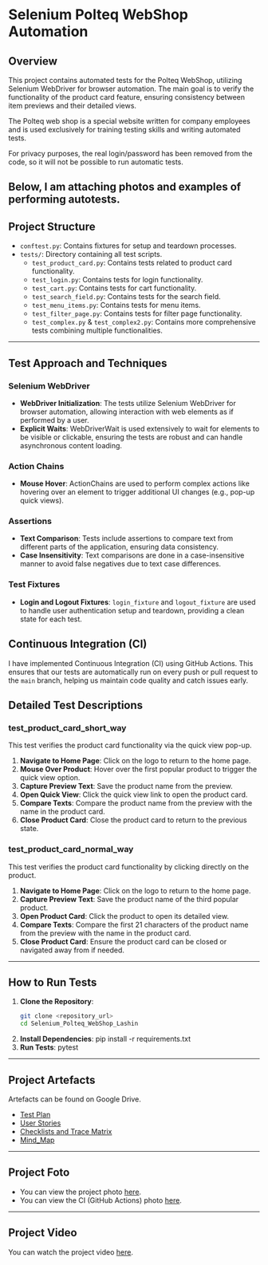 # Selenium Polteq WebShop Automation

## Overview
This project contains automated tests for the Polteq WebShop, utilizing Selenium WebDriver for browser automation. The main goal is to verify the functionality of the product card feature, ensuring consistency between item previews and their detailed views.

The Polteq web shop is a special website written for company employees and is used exclusively for training testing skills and writing automated tests. 

For privacy purposes, the real login/password has been removed from the code, so it will not be possible to run automatic tests.

Below, I am attaching photos and examples of performing autotests.
---
## Project Structure

- `conftest.py`: Contains fixtures for setup and teardown processes.
- `tests/`: Directory containing all test scripts.
  - `test_product_card.py`: Contains tests related to product card functionality.
  - `test_login.py`: Contains tests for login functionality.
  - `test_cart.py`: Contains tests for cart functionality.
  - `test_search_field.py`: Contains tests for the search field.
  - `test_menu_items.py`: Contains tests for menu items.
  - `test_filter_page.py`: Contains tests for filter page functionality.
  - `test_complex.py` & `test_complex2.py`: Contains more comprehensive tests combining multiple functionalities.
---
## Test Approach and Techniques

### Selenium WebDriver

- **WebDriver Initialization**: The tests utilize Selenium WebDriver for browser automation, allowing interaction with web elements as if performed by a user.
- **Explicit Waits**: WebDriverWait is used extensively to wait for elements to be visible or clickable, ensuring the tests are robust and can handle asynchronous content loading.

### Action Chains

- **Mouse Hover**: ActionChains are used to perform complex actions like hovering over an element to trigger additional UI changes (e.g., pop-up quick views).

### Assertions

- **Text Comparison**: Tests include assertions to compare text from different parts of the application, ensuring data consistency.
- **Case Insensitivity**: Text comparisons are done in a case-insensitive manner to avoid false negatives due to text case differences.

### Test Fixtures

- **Login and Logout Fixtures**: `login_fixture` and `logout_fixture` are used to handle user authentication setup and teardown, providing a clean state for each test.

## Continuous Integration (CI)

I have implemented Continuous Integration (CI) using GitHub Actions. This ensures that our tests are automatically run on every push or pull request to the `main` branch, helping us maintain code quality and catch issues early.

## Detailed Test Descriptions

### test_product_card_short_way

This test verifies the product card functionality via the quick view pop-up.

1. **Navigate to Home Page**: Click on the logo to return to the home page.
2. **Mouse Over Product**: Hover over the first popular product to trigger the quick view option.
3. **Capture Preview Text**: Save the product name from the preview.
4. **Open Quick View**: Click the quick view link to open the product card.
5. **Compare Texts**: Compare the product name from the preview with the name in the product card.
6. **Close Product Card**: Close the product card to return to the previous state.

### test_product_card_normal_way

This test verifies the product card functionality by clicking directly on the product.

1. **Navigate to Home Page**: Click on the logo to return to the home page.
2. **Capture Preview Text**: Save the product name of the third popular product.
3. **Open Product Card**: Click the product to open its detailed view.
4. **Compare Texts**: Compare the first 21 characters of the product name from the preview with the name in the product card.
5. **Close Product Card**: Ensure the product card can be closed or navigated away from if needed.
---
## How to Run Tests

1. **Clone the Repository**:
   ```sh
   git clone <repository_url>
   cd Selenium_Polteq_WebShop_Lashin
2. **Install Dependencies**:
  pip install -r requirements.txt
3. **Run Tests**:
   pytest
---
## Project Artefacts
Artefacts can be found on Google Drive.

- <a href="https://docs.google.com/document/d/1mu7r23lQwvueH1c_ltrmVmpEzFx3lkqlwZ1kSe0A0x4/edit?usp=sharing" target="_blank">Test Plan</a>
- <a href="https://docs.google.com/spreadsheets/d/1f4Q8VN6Gufj0R72tmPBWx7tXoL7sAcTbXJKIx3ZEtRk/edit?usp=sharing" target="_blank">User Stories</a>
- <a href="https://docs.google.com/spreadsheets/d/1bLJAJp9h3iQc03_BMJ5PXBq2RVoE54kseyUYoxY_feQ/edit?usp=sharing" target="_blank">Checklists and Trace Matrix</a>
- <a href="https://vnlashin-tester.github.io/Mind_Map/markmap.html" target="_blank">Mind_Map</a> 

---
## Project Foto
- You can view the project photo [here](https://drive.google.com/file/d/16NlwY4c6LlZIT03l575fhe9UNs3B_iCp/view?usp=sharing).
- You can view the CI (GitHub Actions) photo [here](#).
---
## Project Video

You can watch the project video [here](https://drive.google.com/file/d/1WYFYeKUsBqskbnGyemiqKeKtWVNvv30N/view?usp=sharing).
